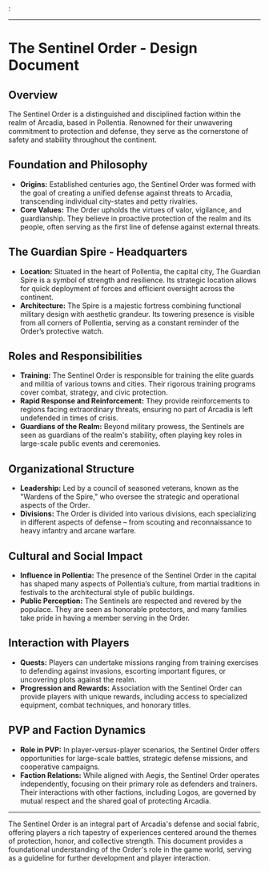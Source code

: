 :

---

# The Sentinel Order - Design Document

## Overview

The Sentinel Order is a distinguished and disciplined faction within the realm of Arcadia, based in Pollentia. Renowned for their unwavering commitment to protection and defense, they serve as the cornerstone of safety and stability throughout the continent.

## Foundation and Philosophy

- **Origins:** Established centuries ago, the Sentinel Order was formed with the goal of creating a unified defense against threats to Arcadia, transcending individual city-states and petty rivalries.
- **Core Values:** The Order upholds the virtues of valor, vigilance, and guardianship. They believe in proactive protection of the realm and its people, often serving as the first line of defense against external threats.

## The Guardian Spire - Headquarters

- **Location:** Situated in the heart of Pollentia, the capital city, The Guardian Spire is a symbol of strength and resilience. Its strategic location allows for quick deployment of forces and efficient oversight across the continent.
- **Architecture:** The Spire is a majestic fortress combining functional military design with aesthetic grandeur. Its towering presence is visible from all corners of Pollentia, serving as a constant reminder of the Order’s protective watch.

## Roles and Responsibilities

- **Training:** The Sentinel Order is responsible for training the elite guards and militia of various towns and cities. Their rigorous training programs cover combat, strategy, and civic protection.
- **Rapid Response and Reinforcement:** They provide reinforcements to regions facing extraordinary threats, ensuring no part of Arcadia is left undefended in times of crisis.
- **Guardians of the Realm:** Beyond military prowess, the Sentinels are seen as guardians of the realm's stability, often playing key roles in large-scale public events and ceremonies.

## Organizational Structure

- **Leadership:** Led by a council of seasoned veterans, known as the "Wardens of the Spire," who oversee the strategic and operational aspects of the Order.
- **Divisions:** The Order is divided into various divisions, each specializing in different aspects of defense – from scouting and reconnaissance to heavy infantry and arcane warfare.

## Cultural and Social Impact

- **Influence in Pollentia:** The presence of the Sentinel Order in the capital has shaped many aspects of Pollentia’s culture, from martial traditions in festivals to the architectural style of public buildings.
- **Public Perception:** The Sentinels are respected and revered by the populace. They are seen as honorable protectors, and many families take pride in having a member serving in the Order.

## Interaction with Players

- **Quests:** Players can undertake missions ranging from training exercises to defending against invasions, escorting important figures, or uncovering plots against the realm.
- **Progression and Rewards:** Association with the Sentinel Order can provide players with unique rewards, including access to specialized equipment, combat techniques, and honorary titles.

## PVP and Faction Dynamics

- **Role in PVP:** In player-versus-player scenarios, the Sentinel Order offers opportunities for large-scale battles, strategic defense missions, and cooperative campaigns.
- **Faction Relations:** While aligned with Aegis, the Sentinel Order operates independently, focusing on their primary role as defenders and trainers. Their interactions with other factions, including Logos, are governed by mutual respect and the shared goal of protecting Arcadia.

---

The Sentinel Order is an integral part of Arcadia's defense and social fabric, offering players a rich tapestry of experiences centered around the themes of protection, honor, and collective strength. This document provides a foundational understanding of the Order's role in the game world, serving as a guideline for further development and player interaction.
